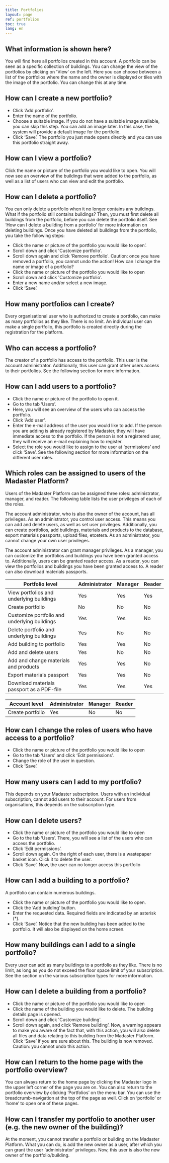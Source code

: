 ```yaml
---
title: Portfolios
layout: page
ref: portfolios
toc: true
lang: en
---
```


## What information is shown here?
You will find here all portfolios created in this account. A portfolio can be seen as a specific collection of buildings. You can change the view of the portfolios by clicking on 'View' on the left. Here you can choose between a list of the portfolios where the name and the owner is displayed or tiles with the image of the portfolio. You can change this at any time.

## How can I create a new portfolio?
* Click ‘Add portfolio’.
* Enter the name of the portfolio.
* Choose a suitable image. If you do not have a suitable image available, you can skip this step. You can add an image later. In this case, the system will provide a default image for the portfolio.
* Click ‘Save’. The portfolio you just made opens directly and you can use this portfolio straight away.

## How can I view a portfolio?
Click the name or picture of the portfolio you would like to open. You will now see an overview of the buildings that were added to the portfolio, as well as a list of users who can view and edit the portfolio.

## How can I delete a portfolio?
You can only delete a portfolio when it no longer contains any buildings. What if the portfolio still contains buildings? Then, you must first delete all buildings from the portfolio, before you can delete the portfolio itself. See ‘How can I delete a building from a portfolio’ for more information on deleting buildings. Once you have deleted all buildings from the portfolio, you take the following steps:

* Click the name or picture of the portfolio you would like to open’.
* Scroll down and click 'Customize portfolio'.
* Scroll down again and click 'Remove portfolio'. Caution: once you have removed a portfolio, you cannot undo the action!
How can I change the name or image of a portfolio?
* Click the name or picture of the portfolio you would like to open
* Scroll down and click 'Customize portfolio'.
* Enter a new name and/or select a new image.
* Click ‘Save’.

## How many portfolios can I create?
Every organisational user who is authorized to create a portfolio, can make as many portfolios as they like. There is no limit. An individual user can make a single portfolio, this portfolio is created directly during the registration for the platform.

## Who can access a portfolio?
The creator of a portfolio has access to the portfolio. This user is the account administrator. Additionally, this user can grant other users access to their portfolios. See the following section for more information.

## How can I add users to a portfolio?
* Click the name or picture of the portfolio to open it.
* Go to the tab ‘Users’.
* Here, you will see an overview of the users who can access the portfolio.
* Click ‘Add user’.
* Enter the e-mail address of the user you would like to add. If the person you are adding is already registered by Madaster, they will have immediate access to the portfolio. If the person is not a registered user, they will receive an e-mail explaining how to register.
* Select the role you would like to assign to the user at ‘permissions’ and click ‘Save’. See the following section for more information on the different user roles.

## Which roles can be assigned to users of the Madaster Platform?
Users of the Madaster Platform can be assigned three roles: administrator, manager, and reader. The following table lists the user privileges of each of the roles.

The account administrator, who is also the owner of the account, has all privileges. As an administrator, you control user access. This means you can add and delete users, as well as set user privileges.   Additionally, you can create portfolios, add buildings, materials and products to the database, export materials passports, upload files, etcetera. As an administrator, you cannot change your own user privileges.

The account administrator can grant manager privileges. As a manager, you can customize the portfolios and buildings you have been granted access to.
Additionally, users can be granted reader access. As a reader, you can view the portfolios and buildings you have been granted access to. A reader can also download materials passports.


| Portfolio level                              | Administrator | Manager | Reader |
|----------------------------------------------|---------------|---------|--------|
| View portfolios and underlying buildings     | Yes           | Yes     | Yes    |
| Create portfolio                             | No            | No      | No     |
| Customize portfolio and underlying buildings | Yes           | Yes     | No     |
| Delete portfolio and underlying buildings    | Yes           | No      | No     |
| Add building to portfolio                    | Yes           | Yes     | No     |
| Add and delete users                         | Yes           | No      | No     |
| Add and change materials and products        | Yes           | Yes     | No     |
| Export materials passport                    | Yes           | Yes     | No     |
| Download materials passport as a PDF-file    | Yes           | Yes     | Yes    |


| Account level    | Administrator | Manager | Reader |
|------------------|---------------|---------|--------|
| Create portfolio | Yes           | No      | No     |

## How can I change the roles of users who have access to a portfolio?
* Click the name or picture of the portfolio you would like to open
* Go to the tab ‘Users’ and click ‘Edit permissions’.
* Change the role of the user in question.
* Click ‘Save’.

## How many users can I add to my portfolio?
This depends on your Madaster subscription. Users with an individual subscription, cannot add users to their account. For users from organisations, this depends on the subscription type.

## How can I delete users?
* Click the name or picture of the portfolio you would like to open
* Go to the tab ‘Users’. There, you will see a list of the users who can access the portfolio.
* Click ‘Edit permissions’.
* Scroll down again. On the right of each user, there is a wastepaper basket icon. Click it to delete the user.
* Click ‘Save’. Now, the user can no longer access this portfolio

## How can I add a building to a portfolio?
A portfolio can contain numerous buildings.

* Click the name or picture of the portfolio you would like to open.
* Click the ‘Add building’ button.
* Enter the requested data. Required fields are indicated by an asterisk (*).
* Click ‘Save’. Notice that the new building has been added to the portfolio. It will also be displayed on the home screen.

## How many buildings can I add to a single portfolio?
Every user can add as many buildings to a portfolio as they like. There is no limit, as long as you do not exceed the floor space limit of your subscription. See the section on the various subscription types for more information.

## How can I delete a building from a portfolio?
* Click the name or picture of the portfolio you would like to open
* Click the name of the building you would like to delete. The building details page is opened.
* Scroll down and click 'Customize building'.
* Scroll down again, and click ‘Remove building’. Now, a warning appears to make you aware of the fact that, with this action, you will also delete all files and data relating to this building from the Madaster Platform.
Click ‘Save’ if you are sure about this. The building is now removed.
Caution: you cannot undo this action.

## How can I return to the home page with the portfolio overview?
You can always return to the home page by clicking the Madaster logo in the upper left corner of the page you are on. You can also return to the portfolio overview by clicking ‘Portfolios’ on the menu bar. You can use the breadcrumb-navigation at the top of the page as well. Click on ‘portfolio’ or ‘home’ to open one of these pages.

## How can I transfer my portfolio to another user (e.g. the new owner of the building)?
At the moment, you cannot transfer a portfolio or building on the Madaster Platform. What you can do, is add the new owner as a user, after which you can grant the user ‘administrator’ privileges. Now, this user is also the new owner of the portfolio/building.
